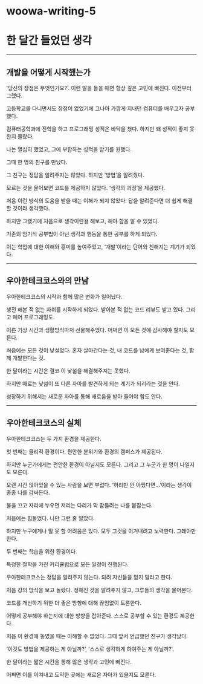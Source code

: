 # woowa-writing-5



# 한 달간 들었던 생각

<hr>

## 개발을 어떻게 시작했는가

'당신의 장점은 무엇인가요?’. 이런 말을 들을 때면 항상 깊은 고민에 빠진다. 이전부터 그랬다.

고등학교를 다니면서도 장점이 없었기에 그나마 가깝게 지내던 컴퓨터를 배우고자 공부했다.

컴퓨터공학과에 진학을 하고 프로그래밍 성적은 바닥을 쳤다. 하지만 왜 성적이 좋지 못한지 몰랐다.

나는 열심히 했었고, 그에 부합하는 성적을 받기를 원했다.

그때 한 명의 친구를 만났다.

그 친구는 정답을 알려주지는 않았다. 하지만 ‘방법’을 알려줬다.

모르는 것을 물어보면 코드를 제공하지 않았다. ‘생각의 과정’을 제공했다.

처음 이런 방식의 도움을 받을 때는 이해가 되지 않았다. 답을 알려준다면 더 쉽게 해결할 것이라 생각했다.

하지만 그랬기에 처음으로 생각이란걸 해보고, 해야 함을 알 수 있었다.

기존의 암기식 공부법이 아닌 생각과 행동을 통한 공부를 하게 되었다.

이는 학업에 대한 이해와 흥미를 높여주었고, ‘개발’이라는 단어와 친해지는 계기가 되었다.

<hr>

## 우아한테크코스와의 만남

우아한테크코스의 시작과 함께 많은 변화가 일어났다.

생전 해본 적 없는 자취를 시작하게 되었다. 받아본 적 없는 코드 리뷰도 받고 있다. 그리고 페어 프로그래밍도.

이른 기상 시간과 생활방식마저 선물해주었다. 어쩌면 이 모든 것에 감사해야 할지도 모른다.

처음에는 모든 것이 낯설었다. 혼자 살아간다는 것, 내 코드를 남에게 보여준다는 것, 함께 개발한다는 것.

한 달이라는 시간은 결코 이 낯섦을 해결해주지는 못했다.

하지만 때로는 낯섦이 또 다른 자아를 발견하게 되는 계기가 되리라는 것을 안다.

성장하기 위해서는 새로운 자아를 통해 새로움을 받아 들어야 함도 안다.

<hr>

## 우아한테크코스의 실체

우아한테크코스는 두 가지 환경을 제공한다.

첫 번째는 물리적 환경이다. 편안한 분위기와 환경의 캠퍼스가 제공된다.

하지만 누군가에게는 편안한 환경이 아닐지도 모른다. 그리고 그 누군가 한 명이 나일지도 모른다.

오랜 시간 앉아있을 수 있는 사람을 보면 부럽다. ‘허리만 안 아팠다면…’이라는 생각이 종종 나를 감싸든다.

불을 끄고 자리에 누우면 저리는 다리가 막 잠들려는 나를 붙잡는다.

처음에는 힘들었다. 나만 그런 줄 알았다.

하지만 누구에게나 말 못 할 어려움은 있다. 모두 그것을 이겨내려고 노력한다. 그래야만 한다.




두 번째는 학습을 위한 환경이다.

특정한 철학을 가진 커리큘럼으로 모든 일정이 진행된다.

우아한테크코스는 정답을 알려주지 않는다. 되려 자신들을 믿지 말라고 한다.

처음 강의 방식을 보고 놀랐다. 정해진 것을 알려주지 않고, 크루들의 생각을 물어본다.

코드를 개선하기 위한 더 좋은 방향에 대해 끊임없이 토론한다.

어떻게 공부해야 하는지에 대한 방향을 잡아준다. 스스로 공부할 수 있는 환경도 제공한다.

처음 이 환경에 놓였을 때는 이해할 수 없었다. 그때 앞서 언급했던 친구가 생각났다.

‘이것도 방법을 제공하는 게 아닐까?’, ‘스스로 생각하게 하여주는 게 아닐까?’.

한 달이라는 짧은 시간을 통해 많은 생각과 고민에 빠진다.

어쩌면 이를 이겨내고 도약한 곳에는 새로운 자아가 있을지도 모른다.